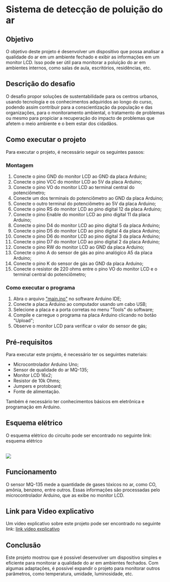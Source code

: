# Sistema de detecção de poluição do ar

## Objetivo
O objetivo deste projeto é desenvolver um dispositivo que possa analisar a qualidade do ar em um ambiente fechado e exibir as informações em um monitor LCD. Isso pode ser útil para monitorar a poluição do ar em ambientes internos, como salas de aula, escritórios, residências, etc.

## Descrição do desafio
O desafio propor soluções de sustentabilidade para os centros urbanos, usando tecnologia e os conhecimentos adquiridos ao longo do curso, podendo assim contribuir para a conscientização da população e das organizações, para o monitoramento ambiental, o tratamento de problemas ou mesmo para propiciar a recuperação do impacto de problemas que afetem o meio ambiente e o bem estar dos cidadãos.

## Como executar o projeto
Para executar o projeto, é necessário seguir os seguintes passos:

### Montagem

1. Conecte o pino GND do monitor LCD ao GND da placa Arduino;
1. Conecte o pino VCC do monitor LCD ao 5V da placa Arduino;
2. Conecte o pino VO do monitor LCD ao terminal central do potenciômetro;
3. Conecte um dos terminais do potenciômetro ao GND da placa Arduino;
4. Conecte o outro terminal do potenciômetro ao 5V da placa Arduino;
5. Conecte o pino RS do monitor LCD ao pino digital 12 da placa Arduino;
6. Conecte o pino Enable do monitor LCD ao pino digital 11 da placa Arduino;
7. Conecte o pino D4 do monitor LCD ao pino digital 5 da placa Arduino;
8. Conecte o pino D5 do monitor LCD ao pino digital 4 da placa Arduino;
9. Conecte o pino D6 do monitor LCD ao pino digital 3 da placa Arduino;
10. Conecte o pino D7 do monitor LCD ao pino digital 2 da placa Arduino;
11. Conecte o pino RW do monitor LCD ao GND da placa Arduino;
12. Conecte o pino A do sensor de gás ao pino analógico A5 da placa Arduino;
13. Conecte o pino K do sensor de gás ao GND da placa Arduino;
14. Conecte o resistor de 220 ohms entre o pino VO do monitor LCD e o terminal central do potenciômetro;

### Como executar o programa

1. Abra o arquivo <a href="https://github.com/devCaiqueWS/Sprint01/main.ino">"main.ino"</a> no software Arduino IDE;
2. Conecte a placa Arduino ao computador usando um cabo USB;
3. Selecione a placa e a porta corretas no menu "Tools" do software;
4. Compile e carregue o programa na placa Arduino clicando no botão "Upload";
5. Observe o monitor LCD para verificar o valor do sensor de gás;

## Pré-requisitos
Para executar este projeto, é necessário ter os seguintes materiais:

- Microcontrolador Arduino Uno;
- Sensor de qualidade do ar MQ-135;
- Monitor LCD 16x2;
- Resistor de 10k Ohms;
- Jumpers e protoboard;
- Fonte de alimentação.

Também é necessário ter conhecimentos básicos em eletrônica e programação em Arduino.

## Esquema elétrico
O esquema elétrico do circuito pode ser encontrado no seguinte link: esquema elétrico

<br><img src="https://github.com/devCaiqueWS/Sprint01/blob/main/circuit_ino.PNG">

## Funcionamento
O sensor MQ-135 mede a quantidade de gases tóxicos no ar, como CO, amônia, benzeno, entre outros. Essas informações são processadas pelo microcontrolador Arduino, que as exibe no monitor LCD.

## Link para Video explicativo
Um vídeo explicativo sobre este projeto pode ser encontrado no seguinte link: <a href="https://www.youtube.com/watch?v=0RMNj6OlUhY">link vídeo explicativo</a>

## Conclusão
Este projeto mostrou que é possível desenvolver um dispositivo simples e eficiente para monitorar a qualidade do ar em ambientes fechados. Com algumas adaptações, é possível expandir o projeto para monitorar outros parâmetros, como temperatura, umidade, luminosidade, etc.


